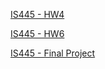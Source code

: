 [IS445 - HW4](https://hbourne.github.io/IS445/HW4)

[IS445 - HW6](https://hbourne.github.io/IS445/HW6)

[IS445 - Final Project](https://hbourne.github.io/IS445/Final)